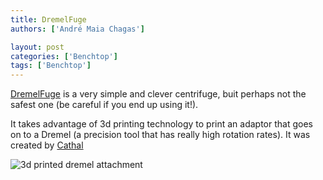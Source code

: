 ```yaml
---
title: DremelFuge
authors: ['André Maia Chagas']

layout: post
categories: ['Benchtop']
tags: ['Benchtop']
---
```


[DremelFuge](https://www.thingiverse.com/thing:1483) is a very simple and clever centrifuge, buit perhaps not the safest one (be careful if you end up using it!).

It takes advantage of 3d printing technology to print an adaptor that goes on to a Dremel (a precision tool that has really high rotation rates). It was created by [Cathal](https://www.thingiverse.com/cathalgarvey/about)

![3d printed dremel attachment](https://cdn.thingiverse.com/renders/ff/74/4c/b2/c4/2009-12-30-023824_display_large_preview_featured.jpg "DremelFuge")
